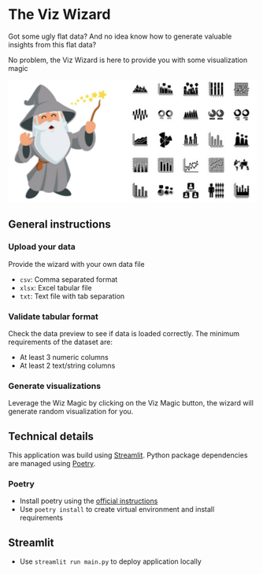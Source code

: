 # The Viz Wizard
Got some ugly flat data? And no idea know how to generate valuable insights from this flat data? 

No problem, the Viz Wizard is here to provide you with some visualization magic

![alt text](src/images/wiz_charts.png)

## General instructions

### Upload your data
Provide the wizard with your own data file
- `csv`: Comma separated format
- `xlsx`: Excel tabular file
- `txt`: Text file with tab separation

### Validate tabular format
Check the data preview to see if data is loaded correctly. The minimum requirements of the dataset are:
- At least 3 numeric columns
- At least 2 text/string columns

### Generate visualizations 
Leverage the Wiz Magic by clicking on the Viz Magic button, the wizard will generate random visualization for you.

## Technical details
This application was build using [Streamlit](https://streamlit.io/). Python package dependencies are 
managed using [Poetry](https://python-poetry.org/).

### Poetry
- Install poetry using the [official instructions](https://python-poetry.org/docs/#installation)
- Use `poetry install` to create virtual environment and install requirements

## Streamlit
- Use `streamlit run main.py` to deploy application locally
